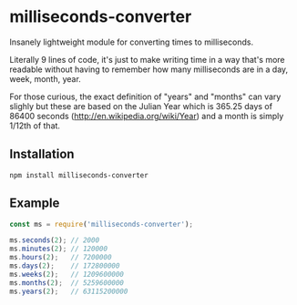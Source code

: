# milliseconds-converter

Insanely lightweight module for converting times to milliseconds.

Literally 9 lines of code, it's just to make writing time in a way that's more readable without having to remember how many milliseconds are in a day, week, month, year.

For those curious, the exact definition of "years" and "months" can vary slighly but these are based on the Julian Year which is 365.25 days of 86400 seconds (http://en.wikipedia.org/wiki/Year) and a month is simply 1/12th of that. 

## Installation

```
npm install milliseconds-converter
```

## Example

```javascript
const ms = require('milliseconds-converter');

ms.seconds(2); // 2000
ms.minutes(2); // 120000
ms.hours(2);   // 7200000
ms.days(2);    // 172800000
ms.weeks(2);   // 1209600000
ms.months(2);  // 5259600000
ms.years(2);   // 63115200000
```
